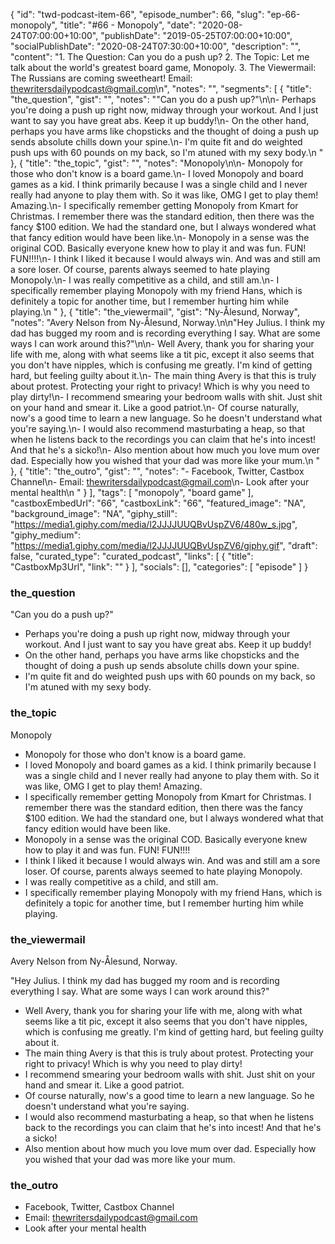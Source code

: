 {
	"id": "twd-podcast-item-66",
	"episode_number": 66,
	"slug": "ep-66-monopoly",
	"title": "#66 - Monopoly",
	"date": "2020-08-24T07:00:00+10:00",
	"publishDate": "2019-05-25T07:00:00+10:00",
	"socialPublishDate": "2020-08-24T07:30:00+10:00",
	"description": "",
	"content": "1. The Question: Can you do a push up? 2. The Topic: Let me talk about the world's greatest board game, Monopoly. 3. The Viewermail: The Russians are coming sweetheart! Email: thewritersdailypodcast@gmail.com\n",
	"notes": "",
	"segments": [
		{
			"title": "the_question",
			"gist": "",
			"notes": "\"Can you do a push up?\"\n\n- Perhaps you're doing a push up right now, midway through your workout. And I just want to say you have great abs. Keep it up buddy!\n- On the other hand, perhaps you have arms like chopsticks and the thought of doing a push up sends absolute chills down your spine.\n- I'm quite fit and do weighted push ups with 60 pounds on my back, so I'm atuned with my sexy body.\n      "
		},
		{
			"title": "the_topic",
			"gist": "",
			"notes": "Monopoly\n\n- Monopoly for those who don't know is a board game.\n- I loved Monopoly and board games as a kid. I think primarily because I was a single child and I never really had anyone to play them with. So it was like, OMG I get to play them! Amazing.\n- I specifically remember getting Monopoly from Kmart for Christmas. I remember there was the standard edition, then there was the fancy $100 edition. We had the standard one, but I always wondered what that fancy edition would have been like.\n- Monopoly in a sense was the original COD. Basically everyone knew how to play it and was fun. FUN! FUN!!!!\n- I think I liked it because I would always win. And was and still am a sore loser. Of course, parents always seemed to hate playing Monopoly.\n- I was really competitive as a child, and still am.\n- I specifically remember playing Monopoly with my friend Hans, which is definitely a topic for another time, but I remember hurting him while playing.\n      "
		},
		{
			"title": "the_viewermail",
			"gist": "Ny-Ålesund, Norway",
			"notes": "Avery Nelson from Ny-Ålesund, Norway.\n\n\"Hey Julius. I think my dad has bugged my room and is recording everything I say. What are some ways I can work around this?\"\n\n- Well Avery, thank you for sharing your life with me, along with what seems like a tit pic, except it also seems that you don't have nipples, which is confusing me greatly. I'm kind of getting hard, but feeling guilty about it.\n- The main thing Avery is that this is truly about protest. Protecting your right to privacy! Which is why you need to play dirty!\n- I recommend smearing your bedroom walls with shit. Just shit on your hand and smear it. Like a good patriot.\n- Of course naturally, now's a good time to learn a new language. So he doesn't understand what you're saying.\n- I would also recommend masturbating a heap, so that when he listens back to the recordings you can claim that he's into incest! And that he's a sicko!\n- Also mention about how much you love mum over dad. Especially how you wished that your dad was more like your mum.\n      "
		},
		{
			"title": "the_outro",
			"gist": "",
			"notes": "- Facebook, Twitter, Castbox Channel\n- Email: thewritersdailypodcast@gmail.com\n- Look after your mental health\n      "
		}
	],
	"tags": [
		"monopoly",
		"board game"
	],
	"castboxEmbedUrl": "66",
	"castboxLink": "66",
	"featured_image": "NA",
	"background_image": "NA",
	"giphy_still": "https://media1.giphy.com/media/l2JJJJUUQBvUspZV6/480w_s.jpg",
	"giphy_medium": "https://media1.giphy.com/media/l2JJJJUUQBvUspZV6/giphy.gif",
	"draft": false,
	"curated_type": "curated_podcast",
	"links": [
		{
			"title": "CastboxMp3Url",
			"link": ""
		}
	],
	"socials": [],
	"categories": [
		"episode"
	]
}

### the_question

"Can you do a push up?"

- Perhaps you're doing a push up right now, midway through your workout. And I just want to say you have great abs. Keep it up buddy!
- On the other hand, perhaps you have arms like chopsticks and the thought of doing a push up sends absolute chills down your spine.
- I'm quite fit and do weighted push ups with 60 pounds on my back, so I'm atuned with my sexy body.
      
### the_topic

Monopoly

- Monopoly for those who don't know is a board game.
- I loved Monopoly and board games as a kid. I think primarily because I was a single child and I never really had anyone to play them with. So it was like, OMG I get to play them! Amazing.
- I specifically remember getting Monopoly from Kmart for Christmas. I remember there was the standard edition, then there was the fancy $100 edition. We had the standard one, but I always wondered what that fancy edition would have been like.
- Monopoly in a sense was the original COD. Basically everyone knew how to play it and was fun. FUN! FUN!!!!
- I think I liked it because I would always win. And was and still am a sore loser. Of course, parents always seemed to hate playing Monopoly.
- I was really competitive as a child, and still am.
- I specifically remember playing Monopoly with my friend Hans, which is definitely a topic for another time, but I remember hurting him while playing.
      
### the_viewermail

Avery Nelson from Ny-Ålesund, Norway.

"Hey Julius. I think my dad has bugged my room and is recording everything I say. What are some ways I can work around this?"

- Well Avery, thank you for sharing your life with me, along with what seems like a tit pic, except it also seems that you don't have nipples, which is confusing me greatly. I'm kind of getting hard, but feeling guilty about it.
- The main thing Avery is that this is truly about protest. Protecting your right to privacy! Which is why you need to play dirty!
- I recommend smearing your bedroom walls with shit. Just shit on your hand and smear it. Like a good patriot.
- Of course naturally, now's a good time to learn a new language. So he doesn't understand what you're saying.
- I would also recommend masturbating a heap, so that when he listens back to the recordings you can claim that he's into incest! And that he's a sicko!
- Also mention about how much you love mum over dad. Especially how you wished that your dad was more like your mum.
      
### the_outro

- Facebook, Twitter, Castbox Channel
- Email: thewritersdailypodcast@gmail.com
- Look after your mental health
      
